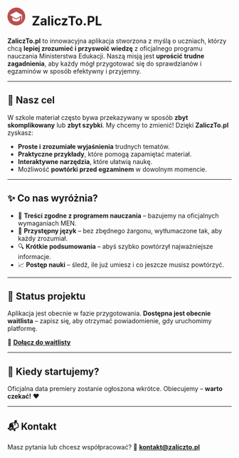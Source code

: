 # <img src="https://raw.githubusercontent.com/ZaliczTo-PL/.github/refs/heads/main/assets/images/logotype.png" alt="ZaliczTo.pl Logotype" width="40" height="40" style=" margin-right: 8px;"/> ZaliczTo.PL


**ZaliczTo.pl** to innowacyjna aplikacja stworzona z myślą o uczniach, którzy chcą **lepiej zrozumieć i przyswoić wiedzę** z oficjalnego programu nauczania Ministerstwa Edukacji.
Naszą misją jest **uprościć trudne zagadnienia**, aby każdy mógł przygotować się do sprawdzianów i egzaminów w sposób efektywny i przyjemny.

---

## 🎯 Nasz cel

W szkole materiał często bywa przekazywany w sposób **zbyt skomplikowany** lub **zbyt szybki**. My chcemy to zmienić!
Dzięki **ZaliczTo.pl** zyskasz:

* **Proste i zrozumiałe wyjaśnienia** trudnych tematów.
* **Praktyczne przykłady**, które pomogą zapamiętać materiał.
* **Interaktywne narzędzia**, które ułatwią naukę.
* Możliwość **powtórki przed egzaminem** w dowolnym momencie.

---

## ✨ Co nas wyróżnia?

* 📖 **Treści zgodne z programem nauczania** – bazujemy na oficjalnych wymaganiach MEN.
* 🧠 **Przystępny język** – bez zbędnego żargonu, wytłumaczone tak, aby każdy zrozumiał.
* 🔍 **Krótkie podsumowania** – abyś szybko powtórzył najważniejsze informacje.
* 📈 **Postęp nauki** – śledź, ile już umiesz i co jeszcze musisz powtórzyć.

---

## 🚀 Status projektu

Aplikacja jest obecnie w fazie przygotowania.
**Dostępna jest obecnie waitlista** – zapisz się, aby otrzymać powiadomienie, gdy uruchomimy platformę.

🔗 [**Dołącz do waitlisty**](https://zaliczto.pl)

---

## 📅 Kiedy startujemy?

Oficjalna data premiery zostanie ogłoszona wkrótce.
Obiecujemy – **warto czekać!** ❤️

---

## 📬 Kontakt

Masz pytania lub chcesz współpracować?
📧 **[kontakt@zaliczto.pl](mailto:kontakt@zaliczto.pl)**







